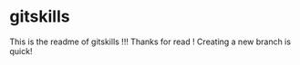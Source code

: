 # gitskills

This is the readme of gitskills !!! 
Thanks for read !
Creating a new branch is quick!
